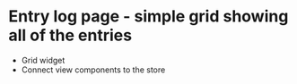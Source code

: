 # Entry log page - simple grid showing all of the entries

* Grid widget   
* Connect view components to the store

